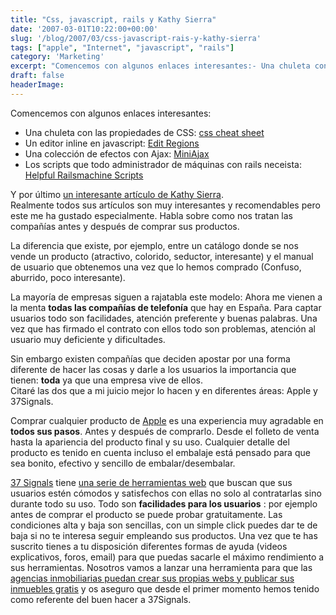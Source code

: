 ```yaml
---
title: "Css, javascript, rails y Kathy Sierra"
date: '2007-03-01T10:22:00+00:00'
slug: '/blog/2007/03/css-javascript-rais-y-kathy-sierra'
tags: ["apple", "Internet", "javascript", "rails"]
category: 'Marketing'
excerpt: "Comencemos con algunos enlaces interesantes:- Una chuleta con las propiedades de CSS: [css cheat sheet]( Un editor inline en javascript: [Edit Regions](..."
draft: false
headerImage: 
---
```

Comencemos con algunos enlaces interesantes:

- Una chuleta con las propiedades de CSS: [css cheat sheet](http://gosquared.com/liquidicity/archives/33)
- Un editor inline en javascript: [Edit Regions](http://gregtaff.com/misc/editRegions/)
- Una colección de efectos con Ajax: [MiniAjax](http://www.miniajax.com/)
- Los scripts que todo administrador de máquinas con rails neceista: [Helpful Railsmachine Scripts](http://railstips.org/2007/2/28/helpful-railsmachine-scripts)

Y por último [un interesante artículo de Kathy Sierra](http://headrush.typepad.com/creating_passionate_users/2007/02/too_many_compan.html).  
Realmente todos sus artículos son muy interesantes y recomendables pero este me ha gustado especialmente. Habla sobre como nos tratan las compañías antes y después de comprar sus productos.

La diferencia que existe, por ejemplo, entre un catálogo donde se nos vende un producto (atractivo, colorido, seductor, interesante) y el manual de usuario que obtenemos una vez que lo hemos comprado (Confuso, aburrido, poco interesante).

La mayoría de empresas siguen a rajatabla este modelo: Ahora me vienen a la menta **todas las compañías de telefonía** que hay en España. Para captar usuarios todo son facilidades, atención preferente y buenas palabras. Una vez que has firmado el contrato con ellos todo son problemas, atención al usuario muy deficiente y dificultades.

Sin embargo existen compañías que deciden apostar por una forma diferente de hacer las cosas y darle a los usuarios la importancia que tienen: **toda** ya que una empresa vive de ellos.  
Citaré las dos que a mi juicio mejor lo hacen y en diferentes áreas: Apple y 37Signals.

Comprar cualquier producto de [Apple](www.apple.com) es una experiencia muy agradable en **todos sus pasos**. Antes y después de comprarlo. Desde el folleto de venta hasta la apariencia del producto final y su uso. Cualquier detalle del producto es tenido en cuenta incluso el embalaje está pensado para que sea bonito, efectivo y sencillo de embalar/desembalar.

[37 Signals](http://www.37signals.com/) tiene [una serie de herramientas web](http://www.37signals.com/) que buscan que sus usuarios estén cómodos y satisfechos con ellas no solo al contratarlas sino durante todo su uso. Todo son **facilidades para los usuarios** : por ejemplo antes de comprar el producto se puede probar gratuitamente. Las condiciones alta y baja son sencillas, con un simple click puedes dar te de baja si no te interesa seguir empleando sus productos. Una vez que te has suscrito tienes a tu disposición diferentes formas de ayuda (videos explicativos, foros, email) para que puedas sacarle el máximo rendimiento a sus herramientas. Nosotros vamos a lanzar una herramienta para que las [agencias inmobiliarias puedan crear sus propias webs y publicar sus inmuebles gratis](http://www.gestioninmuebles.com/Noticias/su-propia-web-gratis) y os aseguro que desde el primer momento hemos tenido como referente del buen hacer a 37Signals.

